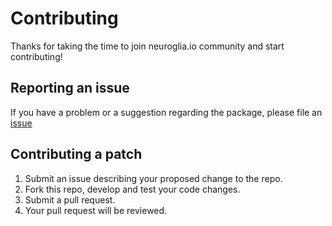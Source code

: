 # Contributing

Thanks for taking the time to join neuroglia.io community and start contributing!

## Reporting an issue

If you have a problem or a suggestion regarding the package, please file an [issue](https://github.com/neuroglia-io/Data.Coda/issues)

## Contributing a patch

1. Submit an issue describing your proposed change to the repo.
2. Fork this repo, develop and test your code changes.
3. Submit a pull request.
4. Your pull request will be reviewed.
